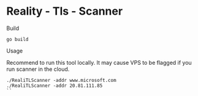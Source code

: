 # Reality - Tls - Scanner

Build
```
go build
```

Usage

Recommend to run this tool locally. It may cause VPS to be flagged if you run scanner in the cloud.
```
./RealiTLScanner -addr www.microsoft.com
./RealiTLScanner -addr 20.81.111.85
``
